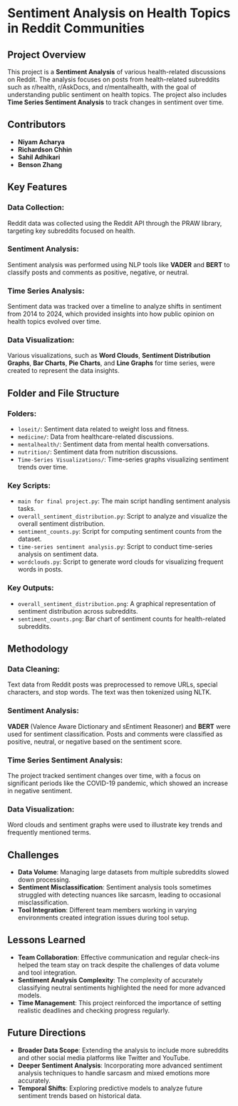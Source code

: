 # Sentiment Analysis on Health Topics in Reddit Communities

## Project Overview
This project is a **Sentiment Analysis** of various health-related discussions on Reddit. The analysis focuses on posts from health-related subreddits such as r/health, r/AskDocs, and r/mentalhealth, with the goal of understanding public sentiment on health topics. The project also includes **Time Series Sentiment Analysis** to track changes in sentiment over time.

## Contributors
- **Niyam Acharya**
- **Richardson Chhin**
- **Sahil Adhikari**
- **Benson Zhang**

## Key Features
### Data Collection:
Reddit data was collected using the Reddit API through the PRAW library, targeting key subreddits focused on health.

### Sentiment Analysis:
Sentiment analysis was performed using NLP tools like **VADER** and **BERT** to classify posts and comments as positive, negative, or neutral.

### Time Series Analysis:
Sentiment data was tracked over a timeline to analyze shifts in sentiment from 2014 to 2024, which provided insights into how public opinion on health topics evolved over time.

### Data Visualization:
Various visualizations, such as **Word Clouds**, **Sentiment Distribution Graphs**, **Bar Charts**, **Pie Charts**, and **Line Graphs** for time series, were created to represent the data insights.

## Folder and File Structure
### Folders:
- `loseit/`: Sentiment data related to weight loss and fitness.
- `medicine/`: Data from healthcare-related discussions.
- `mentalhealth/`: Sentiment data from mental health conversations.
- `nutrition/`: Sentiment data from nutrition discussions.
- `Time-Series Visualizations/`: Time-series graphs visualizing sentiment trends over time.

### Key Scripts:
- `main for final project.py`: The main script handling sentiment analysis tasks.
- `overall_sentiment_distribution.py`: Script to analyze and visualize the overall sentiment distribution.
- `sentiment_counts.py`: Script for computing sentiment counts from the dataset.
- `time-series sentiment analysis.py`: Script to conduct time-series analysis on sentiment data.
- `wordclouds.py`: Script to generate word clouds for visualizing frequent words in posts.

### Key Outputs:
- `overall_sentiment_distribution.png`: A graphical representation of sentiment distribution across subreddits.
- `sentiment_counts.png`: Bar chart of sentiment counts for health-related subreddits.

## Methodology
### Data Cleaning:
Text data from Reddit posts was preprocessed to remove URLs, special characters, and stop words. The text was then tokenized using NLTK.

### Sentiment Analysis:
**VADER** (Valence Aware Dictionary and sEntiment Reasoner) and **BERT** were used for sentiment classification. Posts and comments were classified as positive, neutral, or negative based on the sentiment score.

### Time Series Sentiment Analysis:
The project tracked sentiment changes over time, with a focus on significant periods like the COVID-19 pandemic, which showed an increase in negative sentiment.

### Data Visualization:
Word clouds and sentiment graphs were used to illustrate key trends and frequently mentioned terms.

## Challenges
- **Data Volume**: Managing large datasets from multiple subreddits slowed down processing.
- **Sentiment Misclassification**: Sentiment analysis tools sometimes struggled with detecting nuances like sarcasm, leading to occasional misclassification.
- **Tool Integration**: Different team members working in varying environments created integration issues during tool setup.

## Lessons Learned
- **Team Collaboration**: Effective communication and regular check-ins helped the team stay on track despite the challenges of data volume and tool integration.
- **Sentiment Analysis Complexity**: The complexity of accurately classifying neutral sentiments highlighted the need for more advanced models.
- **Time Management**: This project reinforced the importance of setting realistic deadlines and checking progress regularly.

## Future Directions
- **Broader Data Scope**: Extending the analysis to include more subreddits and other social media platforms like Twitter and YouTube.
- **Deeper Sentiment Analysis**: Incorporating more advanced sentiment analysis techniques to handle sarcasm and mixed emotions more accurately.
- **Temporal Shifts**: Exploring predictive models to analyze future sentiment trends based on historical data.

